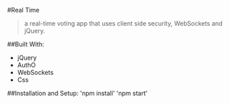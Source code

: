 #Real Time
>a real-time voting app that uses client side security, WebSockets and jQuery.

##Built With:
* jQuery
* AuthO
* WebSockets
* Css

##Installation and Setup:
'npm install'
'npm start'
